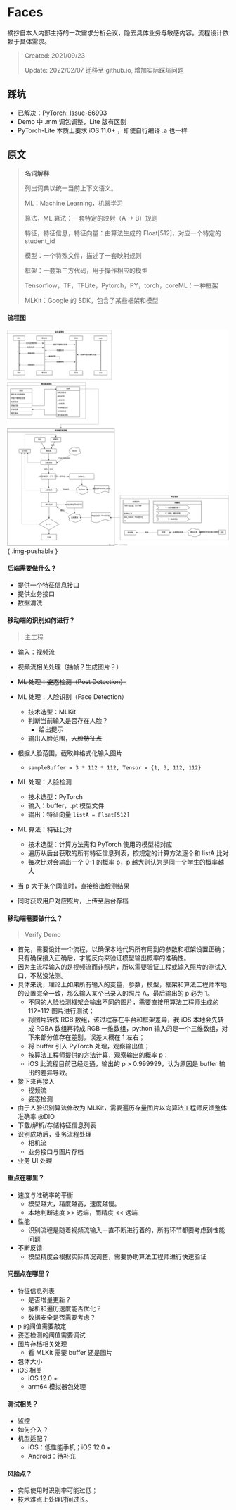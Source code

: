 # Faces
摘抄自本人内部主持的一次需求分析会议，隐去具体业务与敏感内容。流程设计依赖于具体需求。
> Created: 2021/09/23
>
> Update: 2022/02/07 迁移至 github.io, 增加实际踩坑问题



## 踩坑

* 已解决：[PyTorch: Issue-66993](https://github.com/pytorch/pytorch/issues/66993)
* Demo 中 .mm 调包调整，Lite 版有区别
* PyTorch-Lite 本质上要求 iOS 11.0+ ，即使自行编译 .a 也一样




## 原文

>**名词解释**
>
>列出词典以统一当前上下文语义。
>
>ML：Machine Learning，机器学习
>
>算法，ML 算法：一套特定的映射（A -> B）规则
>
>特征，特征信息，特征向量：由算法生成的 Float[512]，对应一个特定的 student_id
>
>模型：一个特殊文件，描述了一套映射规则
>
>框架：一套第三方代码，用于操作相应的模型
>
>Tensorflow，TF，TFLite，Pytorch，PY，torch，coreML：一种框架
>
>MLKit：Google 的 SDK，包含了某些框架和模型



#### 流程图

![流程图](https://raw.githubusercontent.com/darkThanBlack/darkThanBlack.github.io/pictures/docs/assets/pictures/face_detect_01.svg){ .img-pushable }



#### 后端需要做什么？

* 提供一个特征信息接口
* 提供业务接口
* 数据清洗

#### 移动端的识别如何进行？

> 主工程

* 输入：视频流
* 视频流相关处理（抽帧？生成图片？）
* ~~ML 处理：姿态检测（Post Detection）~~
* ML 处理：人脸识别（Face Detection）
    * 技术选型：MLKit
    * 判断当前输入是否存在人脸？
        * 给出提示
    * 输出人脸范围，~~人脸特征点~~
* 根据人脸范围，截取并格式化输入图片
    * `sampleBuffer = 3 * 112 * 112, Tensor = {1, 3, 112, 112}`

* ML 处理：人脸检测
    * 技术选型：PyTorch
    * 输入：buffer，.pt 模型文件
    * 输出：特征向量 `listA = Float[512]`
* ML 算法：特征比对
    * 技术选型：计算方法需和 PyTorch 使用的模型相对应
    * 遍历从后台获取的所有特征信息列表，按规定的计算方法逐个和 listA 比对
    * 每次比对会输出一个 0-1 的概率 p，p 越大则认为是同一个学生的概率越大
* 当 p 大于某个阈值时，直接给出检测结果
* 同时获取用户对应照片，上传至后台存档

#### 移动端需要做什么？

> Verify Demo

* 首先，需要设计一个流程，以确保本地代码所有用到的参数和框架设置正确；只有确保接入正确后，才能反向来验证模型输出概率的准确性。
* 因为主流程输入的是视频流而非照片，所以需要验证工程或输入照片的测试入口，不然没法测。
* 具体来说，理论上如果所有输入的变量，参数，模型，框架和算法工程师本地的设置完全一致，那么输入某个已录入的照片 A，最后输出的 p 必为 1。
    * 不同的人脸检测框架会输出不同的图片，需要直接用算法工程师生成的 112*112 图片进行测试；
    * 将图片转成 RGB 数组，该过程存在平台和框架差异，我 iOS 本地会先转成 RGBA 数组再转成 RGB 一维数组，python 输入的是一个三维数组，对下来部分值存在差别，误差大概在 1 左右；
    * 将 buffer 引入 PyTorch 处理，观察输出值；
    * 按算法工程师提供的方法计算，观察输出的概率 p；
    * iOS 此流程目前已经走通，输出的 p > 0.999999，认为原因是 buffer 输出的差异导致。
* 接下来再接入
    * 视频流
    * 姿态检测
* 由于人脸识别算法修改为 MLKit，需要遍历存量图片以向算法工程师反馈整体准确率  @DIO
* 下载/解析/存储特征信息列表
* 识别成功后，业务流程处理
    * 相机流
    * 业务接口与图片存档
* 业务 UI 处理

#### 重点在哪里？

* 速度与准确率的平衡
    * 模型越大，精度越高，速度越慢。
    * 本地判断速度 >> 远端，而精度 << 远端
* 性能
    * 识别流程是随着视频流输入一直不断进行着的，所有环节都要考虑到性能问题
* 不断反馈
    * 模型精度会根据实际情况调整，需要协助算法工程师进行快速验证

#### 问题点在哪里？

* 特征信息列表
    * 是否增量更新？
    * 解析和遍历速度能否优化？
    * 数据安全是否需要考虑？
* p 的阈值需要敲定
* 姿态检测的阈值需要调试
* 图片存档相关处理
    * 看 MLKit 需要 buffer 还是图片
* 包体大小
* iOS 相关
    * iOS 12.0 +
    * arm64 模拟器包处理

#### 测试相关？

* 监控
* 如何介入？
* 机型适配？
    * iOS：低性能手机；iOS 12.0 +
    * Android：待补充

#### 风险点？

* 实际使用时识别率可能过低；
* 技术难点上处理时间过长。




